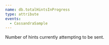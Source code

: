 ```yaml
---
name: db.totalHintsInProgress
type: attribute
events:
  - CassandraSample
---
```


Number of hints currently attempting to be sent.